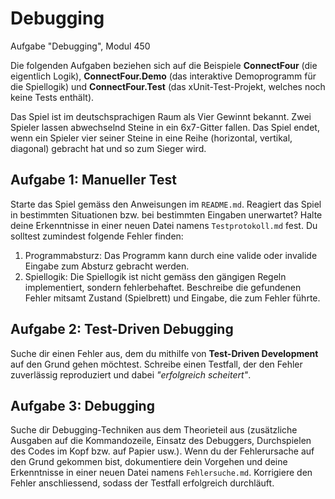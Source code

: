 # Debugging

Aufgabe "Debugging", Modul 450

Die folgenden Aufgaben beziehen sich auf die Beispiele **ConnectFour** (die eigentlich Logik), **ConnectFour.Demo** (das interaktive Demoprogramm für die Spiellogik) und **ConnectFour.Test** (das xUnit-Test-Projekt, welches noch keine Tests enthält).

Das Spiel ist im deutschsprachigen Raum als Vier Gewinnt bekannt. Zwei Spieler lassen abwechselnd Steine in ein 6x7-Gitter fallen. Das Spiel endet, wenn ein Spieler vier seiner Steine in eine Reihe (horizontal, vertikal, diagonal) gebracht hat und so zum Sieger wird.

## Aufgabe 1: Manueller Test

Starte das Spiel gemäss den Anweisungen im `README.md`. Reagiert das Spiel in bestimmten Situationen bzw. bei bestimmten Eingaben unerwartet? Halte deine Erkenntnisse in einer neuen Datei namens `Testprotokoll.md` fest. Du solltest zumindest folgende Fehler finden:

1. Programmabsturz: Das Programm kann durch eine valide oder invalide Eingabe zum Absturz gebracht werden.
2. Spiellogik: Die Spiellogik ist nicht gemäss den gängigen Regeln implementiert, sondern fehlerbehaftet. Beschreibe die gefundenen Fehler mitsamt Zustand (Spielbrett) und Eingabe, die zum Fehler führte.

## Aufgabe 2: Test-Driven Debugging

Suche dir einen Fehler aus, dem du mithilfe von **Test-Driven Development** auf den Grund gehen möchtest. Schreibe einen Testfall, der den Fehler zuverlässig reproduziert und dabei _"erfolgreich scheitert"_.

## Aufgabe 3: Debugging

Suche dir Debugging-Techniken aus dem Theorieteil aus (zusätzliche Ausgaben auf die Kommandozeile, Einsatz des Debuggers, Durchspielen des Codes im Kopf bzw. auf Papier usw.). Wenn du der Fehlerursache auf den Grund gekommen bist, dokumentiere dein Vorgehen und deine Erkenntnisse in einer neuen Datei namens `Fehlersuche.md`. Korrigiere den Fehler anschliessend, sodass der Testfall erfolgreich durchläuft.
